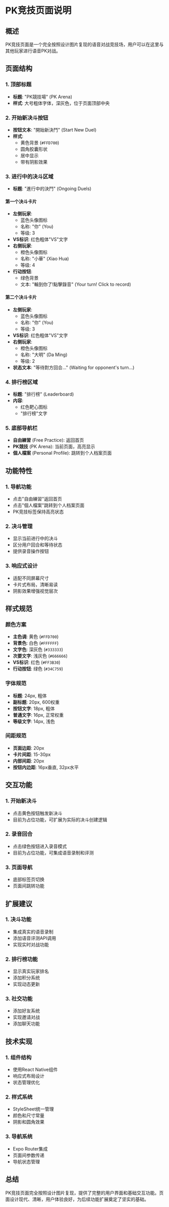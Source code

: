 # PK竞技页面说明

## 概述
PK竞技页面是一个完全按照设计图片复现的语音对战竞技场，用户可以在这里与其他玩家进行语音PK对战。

## 页面结构

### 1. 顶部标题
- **标题**: "PK競技場" (PK Arena)
- **样式**: 大号粗体字体，深灰色，位于页面顶部中央

### 2. 开始新决斗按钮
- **按钮文本**: "開始新決鬥" (Start New Duel)
- **样式**: 
  - 黄色背景 (`#FFD700`)
  - 圆角胶囊形状
  - 居中显示
  - 带有阴影效果

### 3. 进行中的决斗区域
- **标题**: "進行中的決鬥" (Ongoing Duels)

#### 第一个决斗卡片
- **左侧玩家**: 
  - 蓝色头像图标
  - 名称: "你" (You)
  - 等级: 3
- **VS标识**: 红色粗体"VS"文字
- **右侧玩家**: 
  - 橙色头像图标
  - 名称: "小華" (Xiao Hua)
  - 等级: 4
- **行动按钮**: 
  - 绿色背景
  - 文本: "輪到你了!點擊錄音" (Your turn! Click to record)

#### 第二个决斗卡片
- **左侧玩家**: 
  - 蓝色头像图标
  - 名称: "你" (You)
  - 等级: 3
- **VS标识**: 红色粗体"VS"文字
- **右侧玩家**: 
  - 橙色头像图标
  - 名称: "大明" (Da Ming)
  - 等级: 2
- **状态文本**: "等待對方回合..." (Waiting for opponent's turn...)

### 4. 排行榜区域
- **标题**: "排行榜" (Leaderboard)
- **内容**: 
  - 红色靶心图标
  - "排行榜"文字

### 5. 底部导航栏
- **自由練習** (Free Practice): 返回首页
- **PK競技** (PK Arena): 当前页面，高亮显示
- **個人檔案** (Personal Profile): 跳转到个人档案页面

## 功能特性

### 1. 导航功能
- 点击"自由練習"返回首页
- 点击"個人檔案"跳转到个人档案页面
- PK竞技标签保持高亮状态

### 2. 决斗管理
- 显示当前进行中的决斗
- 区分用户回合和等待状态
- 提供录音操作按钮

### 3. 响应式设计
- 适配不同屏幕尺寸
- 卡片式布局，清晰易读
- 阴影效果增强视觉层次

## 样式规范

### 颜色方案
- **主色调**: 黄色 (`#FFD700`)
- **背景色**: 白色 (`#FFFFFF`)
- **文字色**: 深灰色 (`#333333`)
- **次要文字**: 浅灰色 (`#666666`)
- **VS标识**: 红色 (`#FF3B30`)
- **行动按钮**: 绿色 (`#34C759`)

### 字体规范
- **标题**: 24px, 粗体
- **副标题**: 20px, 600权重
- **按钮文字**: 18px, 粗体
- **普通文字**: 16px, 正常权重
- **等级文字**: 14px, 浅色

### 间距规范
- **页面边距**: 20px
- **卡片间距**: 15-30px
- **内部间距**: 20px
- **按钮内边距**: 16px垂直, 32px水平

## 交互功能

### 1. 开始新决斗
- 点击黄色按钮触发新决斗
- 目前为占位功能，可扩展为实际的决斗创建逻辑

### 2. 录音回合
- 点击绿色按钮进入录音模式
- 目前为占位功能，可集成语音录制和评测

### 3. 页面导航
- 底部标签页切换
- 页面间跳转功能

## 扩展建议

### 1. 决斗功能
- 集成真实的语音录制
- 添加语音评测API调用
- 实现实时对战功能

### 2. 排行榜功能
- 显示真实玩家排名
- 添加积分系统
- 实现动态更新

### 3. 社交功能
- 添加好友系统
- 实现邀请对战
- 添加聊天功能

## 技术实现

### 1. 组件结构
- 使用React Native组件
- 响应式布局设计
- 状态管理优化

### 2. 样式系统
- StyleSheet统一管理
- 颜色和尺寸常量
- 阴影和圆角效果

### 3. 导航系统
- Expo Router集成
- 页面间参数传递
- 导航状态管理

## 总结

PK竞技页面完全按照设计图片复现，提供了完整的用户界面和基础交互功能。页面设计现代、清晰，用户体验良好，为后续功能扩展奠定了坚实的基础。
